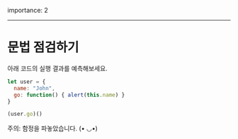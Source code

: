 importance: 2

---

# 문법 점검하기

아래 코드의 실행 결과를 예측해보세요.


```js no-beautify
let user = {
  name: "John",
  go: function() { alert(this.name) }
}

(user.go)()
```

주의: 함정을 파놓았습니다. (• ◡•)
